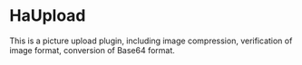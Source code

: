 # HaUpload
This is a picture upload plugin, including image compression, verification of image format, conversion of Base64 format.
